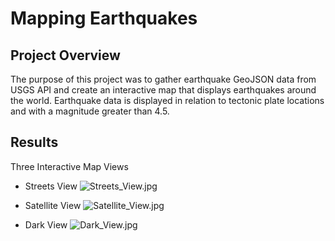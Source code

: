 # Mapping Earthquakes

## Project Overview
The purpose of this project was to gather earthquake GeoJSON data from USGS API and create an interactive map that displays earthquakes around the world. Earthquake data is displayed in relation to tectonic plate locations and with a magnitude greater than 4.5.

## Results 
Three Interactive Map Views

- Streets View
![Streets_View.jpg](images/Streets_View.jpg)

- Satellite View
![Satellite_View.jpg](images/Satellite_View.jpg)

- Dark View
![Dark_View.jpg](images/Dark_View.jpg)

